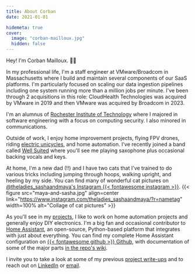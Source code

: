 ```yaml
---
title: About Corban
date: 2021-01-01

hidemeta: true
cover:
  image: "corban-mailloux.jpg"
  hidden: false
---
```


Hey! I'm Corban Mailloux. 👋🏼

In my professional life, I'm a staff engineer at VMware/Broadcom in Massachusetts where I build and maintain several components of our SaaS platforms. I'm particularly focused on scaling our data ingestion pipelines including one system running more than a million jobs per minute. I've been through 2 acquisitions in this role: CloudHealth Technologies was acquired by VMware in 2019 and then VMware was acquired by Broadcom in 2023.

I'm an alumnus of [Rochester Institute of Technology](https://www.rit.edu/computing/) where I majored in software engineering with a focus on computing security. I also minored in communications.

Outside of work, I enjoy home improvement projects, flying FPV drones, riding [electric unicycles](https://www.ewheels.com/product/new-king-song-16x-1554wh-battery-2000w-motor-3-wide-tire/), and home automation. I've recently joined a band called [Well Suited](http://www.youtube.com/@WellSuitedBand) where you'll see me playing saxophone plus occasional backing vocals and keys.

At home, I'm a new dad (!!) and I have two cats that I've trained to do various tricks including jumping through hoops, walking upright, and heeling by my side. You can find many of wonderful cat pictures on [@theladies_sashaandmaya's Instagram {{< fontawesome instagram >}}](https://www.instagram.com/theladies_sashaandmaya/?r=nametag).
{{< figure src="maya-and-sasha.jpg" align=center link="https://www.instagram.com/theladies_sashaandmaya/?r=nametag" width=100% alt="Collage of cat pictures" >}}

As you'll see in my [projects](/categories/projects/), I like to work on home automation projects and generally enjoy DIY electronics. I'm a big fan and occasional contributor to [Home Assistant](https://www.home-assistant.io/), an open-source, Python-based platform that integrates with just about everything. You can find my complete Home Assistant configuration on [{{< fontawesome github >}} Github](https://github.com/corbanmailloux/home-assistant-configuration), with documentation of some of the major parts [in the repo's wiki](https://github.com/corbanmailloux/home-assistant-configuration/wiki/Packages).

I invite you to take a look at some of my previous [project write-ups](/categories/projects/) and to reach out on [LinkedIn](https://www.linkedin.com/in/corbanmailloux) or [email](mailto:web@corb.co).
